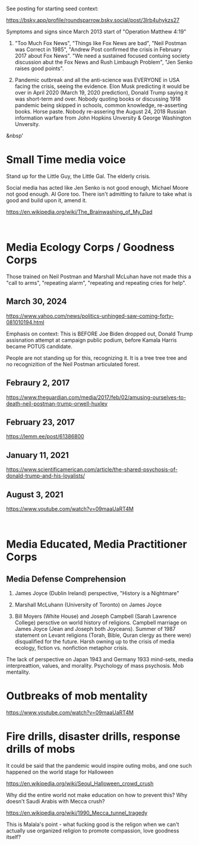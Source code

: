 
See posting for starting seed context:

https://bsky.app/profile/roundsparrow.bsky.social/post/3lrb4uhykzs27

Symptoms and signs since March 2013 start of "Operation Matthew 4:19"

1. "Too Much Fox News", "Things like Fox News are bad", "Neil Postman was Correct in 1985", "Andrew Post confirmed the crisis in February 2017 about Fox News". "We need a sustained focused contuing society discussion abut the Fox News and Rush Limbaugh Problem", "Jen Senko raises good points".

2. Pandemic outbreak and all the anti-science was EVERYONE in USA facing the crisis, seeing the evidence. Elon Musk predicting it would be over in April 2020 (March 19, 2020 prediction), Donald Trump saying it was short-term and over. Nobody quoting books or discussing 1918 pandemic being skipped in schools, common knowledge, re-asserting books. Horse paste. Nobody re-assering the August 24, 2018 Russian information warfare from John Hopkins Unversity & George Washington Unversity.

&nbsp'

# Small Time media voice

Stand up for the Little Guy, the Little Gal. The elderly crisis.

Social media has acted like Jen Senko is not good enough, Michael Moore not good enough. Al Gore too. There isn't admitting to failure to take what is good and build upon it, amend it.

https://en.wikipedia.org/wiki/The_Brainwashing_of_My_Dad

&nbsp;

# Media Ecology Corps / Goodness Corps

Those trained on Neil Postman and Marshall McLuhan have not made this a "call to arms", "repeating alarm", "repeating and repeating cries for help".

## March 30, 2024

https://www.yahoo.com/news/politics-unhinged-saw-coming-forty-081010194.html

Emphasis on context: This is BEFORE Joe Biden dropped out, Donald Trump assisnation attempt at campaign public podium, before Kamala Harris became POTUS candidate.

People are not standing up for this, recognizing it. It is a tree tree tree and no recognizition of the Neil Postman articulated forest.

## Febraury 2, 2017

https://www.theguardian.com/media/2017/feb/02/amusing-ourselves-to-death-neil-postman-trump-orwell-huxley

## February 23, 2017

https://lemm.ee/post/61386800

## January 11, 2021

https://www.scientificamerican.com/article/the-shared-psychosis-of-donald-trump-and-his-loyalists/

## August 3, 2021

https://www.youtube.com/watch?v=09maaUaRT4M

&nbsp;

# Media Educated, Media Practitioner Corps

## Media Defense Comprehension

1. James Joyce (Dublin Ireland) perspective, "History is a Nightmare"

2. Marshall McLuhann (University of Toronto) on James Joyce

3. Bill Moyers (White House) and Joseph Campbell (Sarah Lawrence College) persctive on world history of religions. Campbell marriage on James Joyce (Jean and Joseph both Joyceans). Summer of 1987 statement on Levant religions (Torah, Bible, Quran clergy as there were) disqualified for the future. Harsh owning up to the crisis of media ecology, fiction vs. nonfiction metaphor crisis.

The lack of perspective on Japan 1943 and Germany 1933 mind-sets, media interpreattion, values, and morality. Psychology of mass psychosis. Mob mentality.

# Outbreaks of mob mentality

https://www.youtube.com/watch?v=09maaUaRT4M

# Fire drills, disaster drills, response drills of mobs

It could be said that the pandemic would inspire outing mobs, and one such happened on the world stage for Halloween 

https://en.wikipedia.org/wiki/Seoul_Halloween_crowd_crush

Why did the entire world not make education on how to prevent this? Why doesn't Saudi Arabis with Mecca crush?

https://en.wikipedia.org/wiki/1990_Mecca_tunnel_tragedy

This is Malala's point - what fucking good is the religon when we can't actually use organized religion to promote compassion, love goodness itself?
